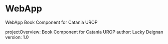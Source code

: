 # WebApp
WebApp Book Component for Catania UROP



 projectOverview: Book Component for Catania UROP
 author: Lucky Deignan
 version: 1.0
 